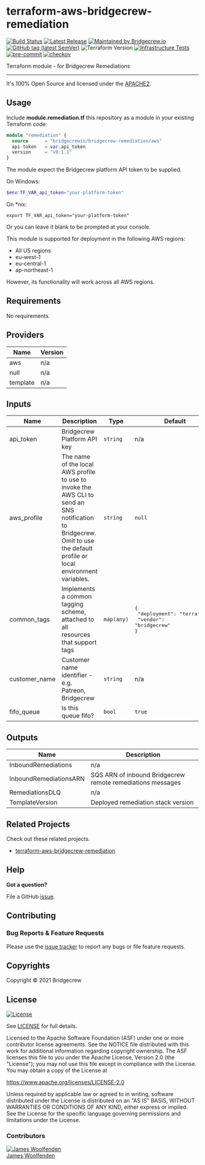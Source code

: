 # terraform-aws-bridgecrew-remediation

[![Build Status](https://github.com/bridgecrewio/terraform-aws-bridgecrew-remediation/workflows/Verify%20and%20Bump/badge.svg?branch=main)](https://github.com/bridgecrewio/terraform-aws-bridgecrew-remediation)
[![Latest Release](https://img.shields.io/github/release/bridgecrewio/terraform-aws-bridgecrew-remediation.svg)](https://github.com/bridgecrewio/terraform-aws-bridgecrew-remediation/releases/latest)
[![Maintained by Bridgecrew.io](https://img.shields.io/badge/maintained%20by-bridgecrew.io-blueviolet)](https://bridgecrew.io)
[![GitHub tag (latest SemVer)](https://img.shields.io/github/tag/bridgecrewio/terraform-aws-bridgecrew-remediation.svg?label=latest)](https://github.com/bridgecrewio/terraform-aws-bridgecrew-remediation/releases/latest)
![Terraform Version](https://img.shields.io/badge/tf-%3E%3D0.14.0-blue.svg)
[![Infrastructure Tests](https://www.bridgecrew.cloud/badges/github/bridgecrewio/terraform-aws-bridgecrew-remediation/cis_aws)](https://www.bridgecrew.cloud/link/badge?vcs=github&fullRepo=bridgecrewio%2Fterraform-aws-bridgecrew-remediation&benchmark=CIS+AWS+V1.2)
[![pre-commit](https://img.shields.io/badge/pre--commit-enabled-brightgreen?logo=pre-commit&logoColor=white)](https://github.com/pre-commit/pre-commit)
[![checkov](https://img.shields.io/badge/checkov-verified-brightgreen)](https://www.checkov.io/)

Terraform module - for Bridgecrew Remediations

---

It's 100% Open Source and licensed under the [APACHE2](LICENSE).

## Usage

Include **module.remediation.tf** this repository as a module in your existing Terraform code:

```terraform
module "remediation" {
  source      = "bridgecrewio/bridgecrew-remediation/aws"
  api-token   = var.api_token
  version     = "v0.1.1"
}
```

The module expect the Bridgecrew platform API token to be supplied.

On Windows:

```powershell
$env:TF_VAR_api_token="your-platform-token"
```

On *nix:

```shell
export TF_VAR_api_token="your-platform-token"
```

Or you can leave it blank to be prompted at your console.

This module is supported for deployment in the following AWS regions:

- All US regions
- eu-west-1
- eu-central-1
- ap-northeast-1

However, its functionality will work across all AWS regions.

<!-- BEGINNING OF PRE-COMMIT-TERRAFORM DOCS HOOK -->
## Requirements

No requirements.

## Providers

| Name | Version |
|------|---------|
| aws | n/a |
| null | n/a |
| template | n/a |

## Inputs

| Name | Description | Type | Default | Required |
|------|-------------|------|---------|:--------:|
| api\_token | Bridgecrew Platform API key | `string` | n/a | yes |
| aws\_profile | The name of the local AWS profile to use to invoke the AWS CLI to send an SNS notification to Bridgecrew. Omit to use the default profile or local environment variables. | `string` | `null` | no |
| common\_tags | Implements a common tagging scheme, attached to all resources that support tags | `map(any)` | <pre>{<br>  "deployment": "terraform",<br>  "vendor": "bridgecrew"<br>}</pre> | no |
| customer\_name | Customer name identifier - e.g. Patreon, Bridgecrew | `string` | n/a | yes |
| fifo\_queue | Is this queue fifo? | `bool` | `true` | no |

## Outputs

| Name | Description |
|------|-------------|
| InboundRemediations | n/a |
| InboundRemediationsARN | SQS ARN of inbound Bridgecrew remote remediations messages |
| RemediationsDLQ | n/a |
| TemplateVersion | Deployed remediation stack version |

<!-- END OF PRE-COMMIT-TERRAFORM DOCS HOOK -->

## Related Projects

Check out these related projects.

- [terraform-aws-bridgecrew-remediation](https://github.com/bridgecrewio/terraform-aws-bridgecrew-remediation)

## Help

**Got a question?**

File a GitHub [issue](https://github.com/bridgecrewio/terraform-aws-bridgecrew-remediation/issues).

## Contributing

### Bug Reports & Feature Requests

Please use the [issue tracker](https://github.com/bridgecrewio/terraform-aws-bridgecrew-remediation/issues) to report any bugs or file feature requests.

## Copyrights

Copyright © 2021 Bridgecrew

## License

[![License](https://img.shields.io/badge/License-Apache%202.0-blue.svg)](https://opensource.org/licenses/Apache-2.0)

See [LICENSE](LICENSE) for full details.

Licensed to the Apache Software Foundation (ASF) under one
or more contributor license agreements. See the NOTICE file
distributed with this work for additional information
regarding copyright ownership. The ASF licenses this file
to you under the Apache License, Version 2.0 (the
"License"); you may not use this file except in compliance
with the License. You may obtain a copy of the License at

<https://www.apache.org/licenses/LICENSE-2.0>

Unless required by applicable law or agreed to in writing,
software distributed under the License is distributed on an
"AS IS" BASIS, WITHOUT WARRANTIES OR CONDITIONS OF ANY
KIND, either express or implied. See the License for the
specific language governing permissions and limitations
under the License.

### Contributors

[![James Woolfenden][jameswoolfenden_avatar]][jameswoolfenden_homepage]<br/>[James Woolfenden][jameswoolfenden_homepage]

[jameswoolfenden_homepage]: https://github.com/jameswoolfenden
[jameswoolfenden_avatar]: https://github.com/jameswoolfenden.png?size=150
[github]: https://github.com/bridgecrewio
[linkedin]: https://www.linkedin.com/company/bridgecrew/
[twitter]: https://twitter.com/bridgecrew
[share_twitter]: https://twitter.com/intent/tweet/?text=terraform-aws-bridgecrew-remediation&url=https://github.com/bridgecrewio/terraform-aws-bridgecrew-remediation
[share_linkedin]: https://www.linkedin.com/shareArticle?mini=true&title=terraform-aws-bridgecrew-remediation&url=https://github.com/bridgecrewio/terraform-aws-bridgecrew-remediation
[share_reddit]: https://reddit.com/submit/?url=https://github.com/bridgecrewio/terraform-aws-bridgecrew-remediation
[share_facebook]: https://facebook.com/sharer/sharer.php?u=https://github.com/bridgecrewio/terraform-aws-bridgecrew-remediation
[share_email]: mailto:?subject=terraform-aws-bridgecrew-remediation&body=https://github.com/bridgecrewio/terraform-aws-bridgecrew-remediation
